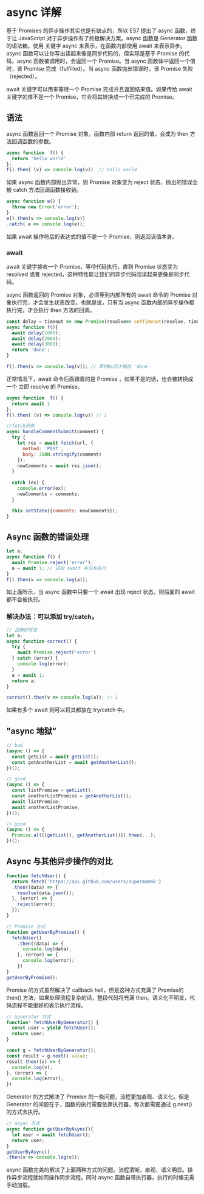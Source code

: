 # async 详解
基于 Promises 的异步操作其实也是有缺点的，所以 ES7 提出了 async 函数，终于让 JavaScript 对于异步操作有了终极解决方案。async 函数是 Generator 函数的语法糖。使用 关键字 async 来表示，在函数内部使用 await 来表示异步。async 函数可以让你写出读起来像是同步代码的，但实际是基于 Promise 的代码，async 函数被调用时，会返回一个 Promise。当 async 函数体中返回一个值时，该 Promise 完成（fulfilled）。当 async 函数抛出错误时，该 Promise 失败（rejected）。

await 关键字可以用来等待一个 Promise 完成并且返回结果值。如果传给 await 关键字的值不是一个 Promise，它会将其转换成一个已完成的 Promise。

## 语法
async 函数返回一个 Promise 对象，函数内部 return 返回的值，会成为 then 方法回调函数的参数。

``` js
async function  f() {
  return 'hello world'
};
f().then( (v) => console.log(v))  // hello world
```

如果 async 函数内部抛出异常，则 Promise 对象变为 reject 状态，抛出的错误会被 catch 方法回调函数接收到。

``` js
async function e() {
  throw new Error('error');
}
e().then(v => console.log(v))
.catch( e => console.log(e));
```

如果 await 操作符后的表达式的值不是一个 Promise，则返回该值本身。

### await
await 关键字接收一个 Promise，等待代码执行，直到 Promise 状态变为 resolved 或者 rejected，这种特性能让我们的异步代码阅读起来更像是同步代码。

async 函数返回的 Promise 对象，必须等到内部所有的 await 命令的 Promise 对象执行完，才会发生状态改变。也就是说，只有当 async 函数内部的异步操作都执行完，才会执行 then 方法的回调。

``` js
const delay = timeout => new Promise(resolve=> setTimeout(resolve, timeout));
async function f(){
  await delay(1000);
  await delay(2000);
  await delay(3000);
  return 'done';
}

f().then(v => console.log(v)); // 等待6s后才输出 'done'
```

正常情况下，await 命令后面跟着的是 Promise ，如果不是的话，也会被转换成一个 立即 resolve 的 Promise。

``` js
async function  f() {
  return await 1
};
f().then( (v) => console.log(v)) // 1
```

``` js
//fetch示例
async handleCommentSubmit(comment) {
  try {
    let res = await fetch(url, {
      method: 'POST',
      body: JSON.stringify(comment)
    });
    newComments = await res.json();
  }
  
  catch (ex) {
    console.error(ex);
    newComments = comments;
  }

  this.setState({comments: newComments});
}
```

## Async 函数的错误处理
``` js
let a;
async function f() {
  await Promise.reject('error');
  a = await 1; // 这段 await 并没有执行
}
f().then(v => console.log(a));
```

如上面所示，当 async 函数中只要一个 await 出现 reject 状态，则后面的 await 都不会被执行。

### 解决办法：可以添加 try/catch。
``` js
// 正确的写法
let a;
async function correct() {
  try {
    await Promise.reject('error')
  } catch (error) {
    console.log(error);
  }
  a = await 1;
  return a;
}

correct().then(v => console.log(a)); // 1
```

如果有多个 await 则可以将其都放在 try/catch 中。

## "async 地狱"
``` js
// bad
(async () => {
  const getList = await getList();
  const getAnotherList = await getAnotherList();
})();

// good
(async () => {
  const listPromise = getList();
  const anotherListPromise = getAnotherList();
  await listPromise;
  await anotherListPromise;
})();

// good
(async () => {
  Promise.all([getList(), getAnotherList()]).then(...);
})();
```

## Async 与其他异步操作的对比
``` js
function fetchUser() { 
  return fetch('https://api.github.com/users/superman66')
  .then((data) => {
    resolve(data.json());
  }, (error) => {
    reject(error);
  });
}
```

``` js
// Promise 方式
function getUserByPromise() {
  fetchUser()
    .then((data) => {
      console.log(data);
    }, (error) => {
      console.log(error);
    })
}
getUserByPromise();
```

Promise 的方式虽然解决了 callback hell，但是这种方式充满了 Promise的 then() 方法，如果处理流程复杂的话，整段代码将充满 then。语义化不明显，代码流程不能很好的表示执行流程。

``` js
// Generator 方式
function* fetchUserByGenerator() {
  const user = yield fetchUser();
  return user;
}

const g = fetchUserByGenerator();
const result = g.next().value;
result.then((v) => {
  console.log(v);
}, (error) => {
  console.log(error);
})
```

Generator 的方式解决了 Promise 的一些问题，流程更加直观、语义化。但是 Generator 的问题在于，函数的执行需要依靠执行器，每次都需要通过 g.next() 的方式去执行。

``` js
// async 方式
async function getUserByAsync(){
  let user = await fetchUser();
  return user;
}
getUserByAsync()
.then(v => console.log(v));
```

async 函数完美的解决了上面两种方式的问题。流程清晰，直观、语义明显。操作异步流程就如同操作同步流程。同时 async 函数自带执行器，执行的时候无需手动加载。
